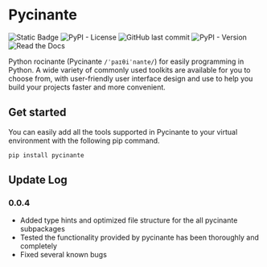 # Pycinante

![Static Badge](https://img.shields.io/badge/Author-Chisheng%20Chen-blue)
![PyPI - License](https://img.shields.io/pypi/l/pycinante)
![GitHub last commit](https://img.shields.io/github/last-commit/gndlwch2w/pycinante)
![PyPI - Version](https://img.shields.io/pypi/v/pycinante)
![Read the Docs](https://img.shields.io/readthedocs/pycinante)

Python rocinante (Pycinante `/ˈpaɪθiˈnante/`) for easily programming in Python. A wide variety of commonly used
toolkits are available for you to choose from, with user-friendly user interface design and use to help you build your
projects faster and more convenient.

## Get started

You can easily add all the tools supported in Pycinante to your virtual environment with the following pip command.

```shell
pip install pycinante
```

## Update Log

### 0.0.4

- Added type hints and optimized file structure for the all pycinante subpackages
- Tested the functionality provided by pycinante has been thoroughly and completely
- Fixed several known bugs